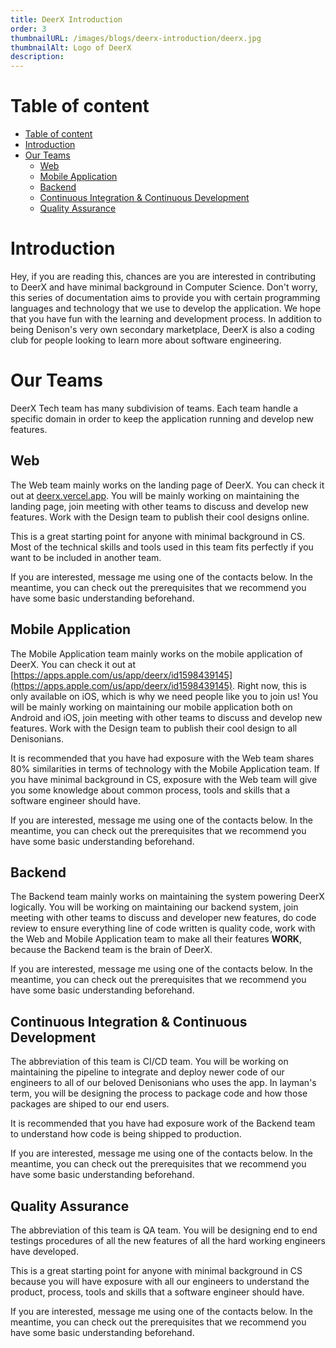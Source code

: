 ```yaml
---
title: DeerX Introduction
order: 3
thumbnailURL: /images/blogs/deerx-introduction/deerx.jpg
thumbnailAlt: Logo of DeerX
description:
---
```


# Table of content

- [Table of content](#table-of-content)
- [Introduction](#introduction)
- [Our Teams](#our-teams)
  - [Web](#web)
  - [Mobile Application](#mobile-application)
  - [Backend](#backend)
  - [Continuous Integration \& Continuous Development](#continuous-integration--continuous-development)
  - [Quality Assurance](#quality-assurance)

# Introduction

Hey, if you are reading this, chances are you are interested in contributing to DeerX and have minimal background in Computer Science. Don't worry, this series of documentation aims to provide you with certain programming languages and technology that we use to develop the application. We hope that you have fun with the learning and development process. In addition to being Denison's very own secondary marketplace, DeerX is also a coding club for people looking to learn more about software engineering.

# Our Teams

DeerX Tech team has many subdivision of teams. Each team handle a specific domain in order to keep the application running and develop new features.

## Web

The Web team mainly works on the landing page of DeerX. You can check it out at [deerx.vercel.app](https://deerx.vercel.app). You will be mainly working on maintaining the landing page, join meeting with other teams to discuss and develop new features. Work with the Design team to publish their cool designs online.

This is a great starting point for anyone with minimal background in CS. Most of the technical skills and tools used in this team fits perfectly if you want to be included in another team.

If you are interested, message me using one of the contacts below. In the meantime, you can check out the prerequisites that we recommend you have some basic understanding beforehand.

## Mobile Application

The Mobile Application team mainly works on the mobile application of DeerX. You can check it out at [https://apps.apple.com/us/app/deerx/id1598439145](https://apps.apple.com/us/app/deerx/id1598439145). Right now, this is only available on iOS, which is why we need people like you to join us! You will be mainly working on maintaining our mobile application both on Android and iOS, join meeting with other teams to discuss and develop new features. Work with the Design team to publish their cool design to all Denisonians.

It is recommended that you have had exposure with the Web team shares 80% similarities in terms of technology with the Mobile Application team. If you have minimal background in CS, exposure with the Web team will give you some knowledge about common process, tools and skills that a software engineer should have.

If you are interested, message me using one of the contacts below. In the meantime, you can check out the prerequisites that we recommend you have some basic understanding beforehand.

## Backend

The Backend team mainly works on maintaining the system powering DeerX logically. You will be working on maintaining our backend system, join meeting with other teams to discuss and developer new features, do code review to ensure everything line of code written is quality code, work with the Web and Mobile Application team to make all their features **WORK**, because the Backend team is the brain of DeerX.

If you are interested, message me using one of the contacts below. In the meantime, you can check out the prerequisites that we recommend you have some basic understanding beforehand.

## Continuous Integration & Continuous Development

The abbreviation of this team is CI/CD team. You will be working on maintaining the pipeline to integrate and deploy newer code of our engineers to all of our beloved Denisonians who uses the app. In layman's term, you will be designing the process to package code and how those packages are shiped to our end users.

It is recommended that you have had exposure work of the Backend team to understand how code is being shipped to production.

If you are interested, message me using one of the contacts below. In the meantime, you can check out the prerequisites that we recommend you have some basic understanding beforehand.

## Quality Assurance

The abbreviation of this team is QA team. You will be designing end to end testings procedures of all the new features of all the hard working engineers have developed.

This is a great starting point for anyone with minimal background in CS because you will have exposure with all our engineers to understand the product, process, tools and skills that a software engineer should have.

If you are interested, message me using one of the contacts below. In the meantime, you can check out the prerequisites that we recommend you have some basic understanding beforehand.
